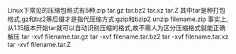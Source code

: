 Linux下常见的压缩包格式有5种:zip tar.gz tar.bz2 tar.xz tar.Z
其中tar是种打包格式,gz和bz2等后缀才是指代压缩方式:gzip和bzip2
unzip filename.zip
事实上, 从1.15版本开始tar就可以自动识别压缩的格式,故不需人为区分压缩格式就能正确解压
tar -xvf filename.tar.gz
tar -xvf filename.tar.bz2
tar -xvf filename.tar.xz
tar -xvf filename.tar.Z